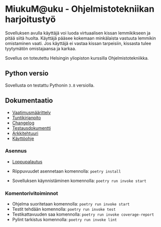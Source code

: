 
# MiukuM@uku - Ohjelmistotekniikan harjoitustyö
Sovelluksen avulla käyttäjä voi luoda virtuaalisen kissan lemmikikseen ja pitää siitä huolta. Käyttäjä pääsee kokemaan minkälaista vastuuta lemmikin omistaminen vaati. Jos käyttäjä ei vastaa kissan tarpeisiin, kissasta tulee tyytymätön omistajaansa ja karkaa.

Sovellus on toteutettu Helsingin yliopiston kurssilla Ohjelmistotekniikka. 
## Python versio
Sovellusta on testattu Pythonin `3.8` versiolla.

## Dokumentaatio
- [Vaatimusmäärittely](./dokumentaatio/vaatimusmaarittely.md)
- [Tuntikirjanpito](./dokumentaatio/tuntikirjanpito.md)
- [Changelog](./dokumentaatio/changelog.md)
- [Testausdokumentti](./dokumentaatio/testaus.md)
- [Arkkitehtuuri](./dokumentaatio/arkkitehtuuri.md)
- [Käyttöohje](./dokumentaatio/kayttoohje.md)

### Asennus

- [Loppupalautus](https://github.com/leinson/ohte-harjoitustyo/releases/tag/viikko7)

- Riippuvuudet asennetaan komennolla: `poetry install`
- Sovelluksen käynnistäminen komennolla: `poetry run invoke start`

### Komentorivitoiminnot
- Ohjelma suoritetaan komennolla: `poetry run invoke start`
- Testit tehdään komennolla: `poetry run invoke test`
- Testikattavuuden saa komennolla: `poetry run invoke coverage-report`
- Pylint tarkistus komennolla: `poetry run invoke lint`
